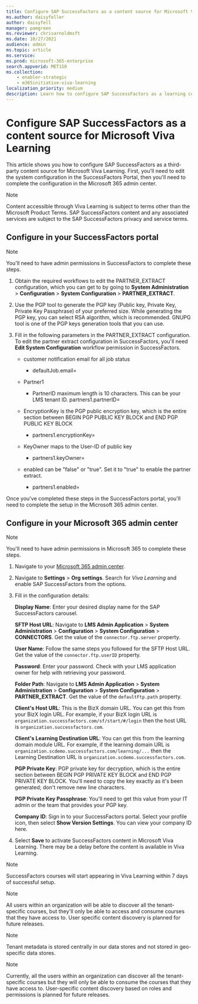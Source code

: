 ```yaml
---
title: Configure SAP SuccessFactors as a content source for Microsoft Viva Learning
ms.author: daisyfeller
author: daisyfell
manager: pamgreen
ms.reviewer: chrisarnoldmsft
ms.date: 10/27/2021
audience: admin
ms.topic: article
ms.service: 
ms.prod: microsoft-365-enterprise
search.appverid: MET150
ms.collection: 
    - enabler-strategic
    - m365initiative-viva-learning
localization_priority: medium
description: Learn how to configure SAP SuccessFactors as a learning content source for Microsoft Viva Learning.
---
```


# Configure SAP SuccessFactors as a content source for Microsoft Viva Learning

This article shows you how to configure SAP SuccessFactors as a third-party content source for Microsoft Viva Learning. First, you'll need to edit the system configuration in the SuccessFactors Portal, then you'll need to complete the configuration in the Microsoft 365 admin center.

>[!NOTE]
>Content accessible through Viva Learning is subject to terms other than the Microsoft Product Terms. SAP SuccessFactors content and any associated services are subject to the SAP SuccessFactors privacy and service terms.

## Configure in your SuccessFactors portal

>[!NOTE]
>You'll need to have admin permissions in SuccessFactors to complete these steps.

1. Obtain the required workflows to edit the PARTNER_EXTRACT configuration, which you can get to by going to **System Administration** > **Configuration** > **System Configuration** > **PARTNER_EXTRACT**.

2. Use the PGP tool to generate the PGP key (Public key, Private Key, Private Key Passphrase) of your preferred size. While generating the PGP key, you can select RSA algorithm, which is recommended. GNUPG tool is one of the PGP keys generation tools that you can use.

3. Fill in the following parameters in the PARTNER_EXTRACT configuration. To edit the partner extract configuration in SuccessFactors, you'll need **Edit System Configuration** workflow permission in SuccessFactors.

    - customer notification email for all job status
        - defaultJob.email=
    
    - Partner1
        - PartnerID maximum length is 10 characters. This can be your LMS tenant ID.
    partners1.partnerID=
    
    - EncryptionKey is the PGP public encryption key, which is the entire section between BEGIN PGP PUBLIC KEY BLOCK and END PGP PUBLIC KEY BLOCK
        - partners1.encryptionKey=
    
    - KeyOwner maps to the User-ID of public key
        - partners1.keyOwner=
    
    - enabled can be "false" or "true". Set it to "true" to enable the partner extract.
        - partners1.enabled=
    
    <!--![Image of the PARTNER_EXTRACT configuration settings filled in.](../media/learning/sap-1.png)-->

Once you've completed these steps in the SuccessFactors portal, you'll need to complete the setup in the Microsoft 365 admin center.

## Configure in your Microsoft 365 admin center

>[!NOTE]
>You'll need to have admin permissions in Microsoft 365 to complete these steps.

1. Navigate to your [Microsoft 365 admin center](https://admin.microsoft.com).

2. Navigate to **Settings** > **Org settings**. Search for *Viva Learning* and enable SAP SuccessFactors from the options.

3. Fill in the configuration details:

    **Display Name**: Enter your desired display name for the SAP SuccessFactors carousel.

    **SFTP Host URL**: Navigate to **LMS Admin Application** > **System Administration** > **Configuration** > **System Configuration** > **CONNECTORS**. Get the value of the `connector.ftp.server` property.

    **User Name**: Follow the same steps you followed for the SFTP Host URL. Get the value of the `connector.ftp.userID` property.

    **Password**: Enter your password. Check with your LMS application owner for help with retrieving your password.

    **Folder Path**: Navigate to **LMS Admin Application** > **System Administration** > **Configuration** > **System Configuration** > **PARTNER_EXTRACT**. Get the value of the `defaultFtp.path` property.

    **Client's Host URL**: This is the BizX domain URL. You can get this from your BizX login URL. For example, if your BizX login URL is `organization.successfactors.com/sf/start/#/login` then the host URL is `organization.successfactors.com`.

    **Client's Learning Destination URL**: You can get this from the learning domain module URL. For example, if the learning domain URL is `organization.scdemo.successfactors.com/learning/...` then the Learning Destination URL is `organization.scdemo.successfactors.com`.

    **PGP Private Key**: PGP private key for decryption, which is the entire section between BEGIN PGP PRIVATE KEY BLOCK and END PGP PRIVATE KEY BLOCK. You'll need to copy the key exactly as it's been generated; don't remove new line characters.

    **PGP Private Key Passphrase**: You'll need to get this value from your IT admin or the team that provides your PGP key.

    **Company ID**: Sign in to your SuccessFactors portal. Select your profile icon, then select **Show Version Settings**. You can view your company ID here.

4. Select **Save** to activate SuccessFactors content in Microsoft Viva Learning. There may be a delay before the content is available in Viva Learning.

>[!Note]
> SuccessFactors courses will start appearing in Viva Learning within 7 days of successful setup.

>[!Note]
> All users within an organization will be able to discover all the tenant-specific courses, but they'll only be able to access and consume courses that they have access to. User specific content discovery is planned for future releases.

>[!NOTE]
>Tenant metadata is stored centrally in our data stores and not stored in geo-specific data stores.

>[!NOTE]
>Currently, all the users within an organization can discover all the tenant-specific courses but they will only be able to consume the courses that they have access to. User-specific content discovery based on roles and permissions is planned for future releases.

